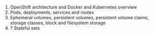 1. OpenShift architecture and Docker and Kubernetes overview
2. Pods, deployments, services and routes
3. Ephemeral volumes, persistent volumes, persistent volume claims, storage classes, block and filesystem storage
4. ? Stateful sets
